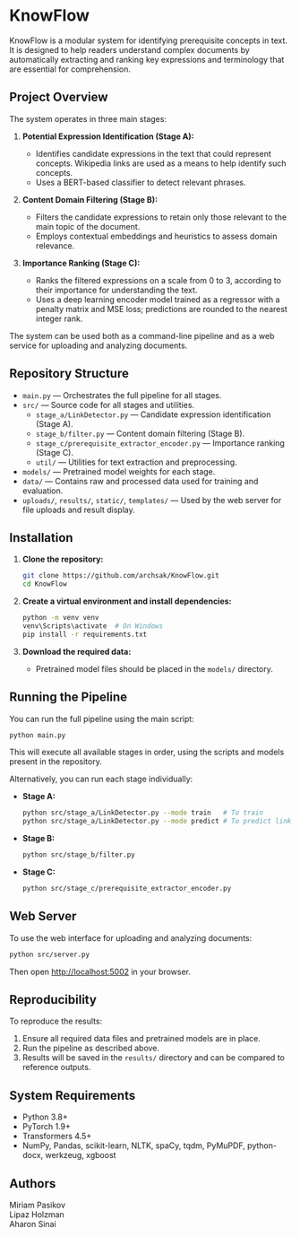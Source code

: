 
# KnowFlow

KnowFlow is a modular system for identifying prerequisite concepts in text. It is designed to help readers understand complex documents by automatically extracting and ranking key expressions and terminology that are essential for comprehension.

## Project Overview
The system operates in three main stages:

1. **Potential Expression Identification (Stage A):**
   - Identifies candidate expressions in the text that could represent concepts. Wikipedia links are used as a means to help identify such concepts.
   - Uses a BERT-based classifier to detect relevant phrases.

2. **Content Domain Filtering (Stage B):**
   - Filters the candidate expressions to retain only those relevant to the main topic of the document.
   - Employs contextual embeddings and heuristics to assess domain relevance.

3. **Importance Ranking (Stage C):**
   - Ranks the filtered expressions on a scale from 0 to 3, according to their importance for understanding the text.
   - Uses a deep learning encoder model trained as a regressor with a penalty matrix and MSE loss; predictions are rounded to the nearest integer rank.

The system can be used both as a command-line pipeline and as a web service for uploading and analyzing documents.

## Repository Structure

- `main.py` — Orchestrates the full pipeline for all stages.
- `src/` — Source code for all stages and utilities.
  - `stage_a/LinkDetector.py` — Candidate expression identification (Stage A).
  - `stage_b/filter.py` — Content domain filtering (Stage B).
  - `stage_c/prerequisite_extractor_encoder.py` — Importance ranking (Stage C).
  - `util/` — Utilities for text extraction and preprocessing.
- `models/` — Pretrained model weights for each stage.
- `data/` — Contains raw and processed data used for training and evaluation.
- `uploads/`, `results/`, `static/`, `templates/` — Used by the web server for file uploads and result display.

## Installation

1. **Clone the repository:**
   ```bash
   git clone https://github.com/archsak/KnowFlow.git
   cd KnowFlow
   ```

2. **Create a virtual environment and install dependencies:**
   ```bash
   python -m venv venv
   venv\Scripts\activate  # On Windows
   pip install -r requirements.txt
   ```

3. **Download the required data:**
   - Pretrained model files should be placed in the `models/` directory.

## Running the Pipeline

You can run the full pipeline using the main script:

```bash
python main.py
```

This will execute all available stages in order, using the scripts and models present in the repository.

Alternatively, you can run each stage individually:

- **Stage A:**
  ```bash
  python src/stage_a/LinkDetector.py --mode train   # To train
  python src/stage_a/LinkDetector.py --mode predict # To predict links
  ```
- **Stage B:**
  ```bash
  python src/stage_b/filter.py
  ```
- **Stage C:**
  ```bash
  python src/stage_c/prerequisite_extractor_encoder.py
  ```

## Web Server

To use the web interface for uploading and analyzing documents:

```bash
python src/server.py
```
Then open [http://localhost:5002](http://localhost:5002) in your browser.

## Reproducibility

To reproduce the results:
1. Ensure all required data files and pretrained models are in place.
2. Run the pipeline as described above.
3. Results will be saved in the `results/` directory and can be compared to reference outputs.

## System Requirements

- Python 3.8+
- PyTorch 1.9+
- Transformers 4.5+
- NumPy, Pandas, scikit-learn, NLTK, spaCy, tqdm, PyMuPDF, python-docx, werkzeug, xgboost

## Authors
Miriam Pasikov  
Lipaz Holzman  
Aharon Sinai